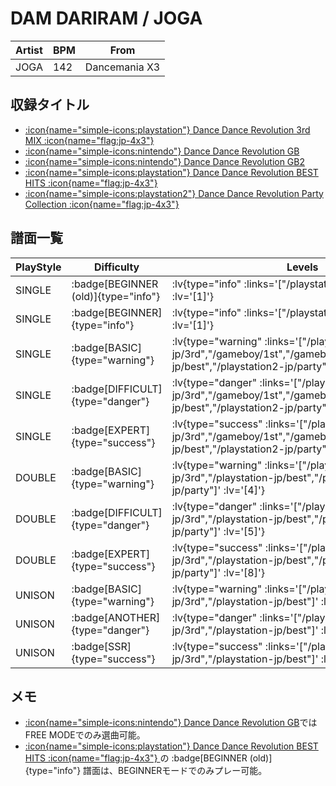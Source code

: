 # DAM DARIRAM / JOGA

|Artist|BPM|From|
|------|---|----|
|JOGA|142|Dancemania X3|

## 収録タイトル

- [ :icon{name="simple-icons:playstation"} Dance Dance Revolution 3rd MIX :icon{name="flag:jp-4x3"} ](/playstation-jp/3rd)
- [ :icon{name="simple-icons:nintendo"} Dance Dance Revolution GB](/gameboy/1st)
- [ :icon{name="simple-icons:nintendo"} Dance Dance Revolution GB2](/gameboy/gb2)
- [ :icon{name="simple-icons:playstation"} Dance Dance Revolution BEST HITS :icon{name="flag:jp-4x3"} ](/playstation-jp/best)
- [ :icon{name="simple-icons:playstation2"} Dance Dance Revolution Party Collection :icon{name="flag:jp-4x3"} ](/playstation2-jp/party)

## 譜面一覧

|PlayStyle|Difficulty|Levels|Notes|Movie|
|---------|----------|------|-----|-----|
|SINGLE| :badge[BEGINNER (old)]{type="info"} | :lv{type="info" :links='["/playstation-jp/best"]' :lv='[1]'} |65/0||
|SINGLE| :badge[BEGINNER]{type="info"} | :lv{type="info" :links='["/playstation2-jp/party"]' :lv='[1]'} |78/0||
|SINGLE| :badge[BASIC]{type="warning"} | :lv{type="warning" :links='["/playstation-jp/3rd","/gameboy/1st","/gameboy/gb2","/playstation-jp/best","/playstation2-jp/party"]' :lv='[4,"?",4,4,4]'} |133/0||
|SINGLE| :badge[DIFFICULT]{type="danger"} | :lv{type="danger" :links='["/playstation-jp/3rd","/gameboy/1st","/gameboy/gb2","/playstation-jp/best","/playstation2-jp/party"]' :lv='[6,"?",6,6,6]'} |219/0||
|SINGLE| :badge[EXPERT]{type="success"} | :lv{type="success" :links='["/playstation-jp/3rd","/gameboy/1st","/gameboy/gb2","/playstation-jp/best","/playstation2-jp/party"]' :lv='[8,"?",8,8,8]'} |298/0||
|DOUBLE| :badge[BASIC]{type="warning"} | :lv{type="warning" :links='["/playstation-jp/3rd","/playstation-jp/best","/playstation2-jp/party"]' :lv='[4]'} |192/0||
|DOUBLE| :badge[DIFFICULT]{type="danger"} | :lv{type="danger" :links='["/playstation-jp/3rd","/playstation-jp/best","/playstation2-jp/party"]' :lv='[5]'} |195/0||
|DOUBLE| :badge[EXPERT]{type="success"} | :lv{type="success" :links='["/playstation-jp/3rd","/playstation-jp/best","/playstation2-jp/party"]' :lv='[8]'} |282/0||
|UNISON| :badge[BASIC]{type="warning"} | :lv{type="warning" :links='["/playstation-jp/3rd","/playstation-jp/best"]' :lv='[4]'} |||
|UNISON| :badge[ANOTHER]{type="danger"} | :lv{type="danger" :links='["/playstation-jp/3rd","/playstation-jp/best"]' :lv='[6]'} |||
|UNISON| :badge[SSR]{type="success"} | :lv{type="success" :links='["/playstation-jp/3rd","/playstation-jp/best"]' :lv='[8]'} |||

## メモ

- [ :icon{name="simple-icons:nintendo"} Dance Dance Revolution GB](/gameboy/1st)ではFREE MODEでのみ選曲可能。
- [ :icon{name="simple-icons:playstation"} Dance Dance Revolution BEST HITS :icon{name="flag:jp-4x3"} ](/playstation-jp/best)の :badge[BEGINNER (old)]{type="info"} 譜面は、BEGINNERモードでのみプレー可能。
